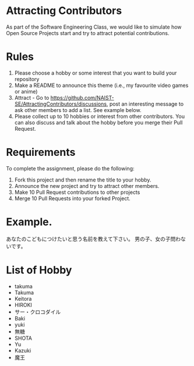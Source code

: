 # Attracting Contributors
As part of the Software Engineering Class, we would like to simulate how Open Source Projects start and try to attract potential contributions.

# Rules

1. Please choose a hobby or some interest that you want to build your repository
2. Make a README to announce this theme (i.e., my favourite video games or anime)
3. Attract - Go to https://github.com/NAIST-SE/AttractingContributors/discussions, post an interesting message to ask other members to add a list. See example below.
4. Please collect up to 10 hobbies or interest from other contributors. You can also discuss and talk about the hobby before you merge their Pull Request.

# Requirements
To complete the assignment, please do the following:
1. Fork this project and then rename the title to your hobby. 
2. Announce the new project and try to attract other members.
3. Make 10 Pull Request contributions to other projects
4. Merge 10 Pull Requests into your forked Project.

# Example. 
あなたのこどもにつけたいと思う名前を教えて下さい。
男の子、女の子問わないです。
# List of Hobby
- takuma
- Takuma
- Keitora
- HIROKI
- サー・クロコダイル
- Baki
- yuki
- 無糖
- SHOTA
- Yu
- Kazuki
- 魔王
